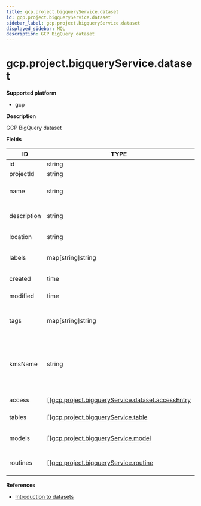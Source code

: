 ```yaml
---
title: gcp.project.bigqueryService.dataset
id: gcp.project.bigqueryService.dataset
sidebar_label: gcp.project.bigqueryService.dataset
displayed_sidebar: MQL
description: GCP BigQuery dataset
---
```


# gcp.project.bigqueryService.dataset

**Supported platform**

- gcp

**Description**

GCP BigQuery dataset

**Fields**

| ID          | TYPE                                                                                                            | DESCRIPTION                                                          |
| ----------- | --------------------------------------------------------------------------------------------------------------- | -------------------------------------------------------------------- |
| id          | string                                                                                                          | Dataset ID                                                           |
| projectId   | string                                                                                                          | Project ID                                                           |
| name        | string                                                                                                          | User-friendly name for this dataset                                  |
| description | string                                                                                                          | User-friendly description of this dataset                            |
| location    | string                                                                                                          | Geo location of the dataset                                          |
| labels      | map[string]string                                                                                               | User-provided labels                                                 |
| created     | time                                                                                                            | Creation timestamp                                                   |
| modified    | time                                                                                                            | Modified timestamp                                                   |
| tags        | map[string]string                                                                                               | Tags associated with this dataset                                    |
| kmsName     | string                                                                                                          | Cloud KMS encryption key that will be used to protect BigQuery table |
| access      | &#91;&#93;[gcp.project.bigqueryService.dataset.accessEntry](gcp.project.bigqueryservice.dataset.accessentry.md) | Access permissions                                                   |
| tables      | &#91;&#93;[gcp.project.bigqueryService.table](gcp.project.bigqueryservice.table.md)                             | Returns tables in the Dataset                                        |
| models      | &#91;&#93;[gcp.project.bigqueryService.model](gcp.project.bigqueryservice.model.md)                             | Returns models in the Dataset                                        |
| routines    | &#91;&#93;[gcp.project.bigqueryService.routine](gcp.project.bigqueryservice.routine.md)                         | Returns routines in the Dataset                                      |

**References**

- [Introduction to datasets](https://cloud.google.com/bigquery/docs/datasets-intro)
